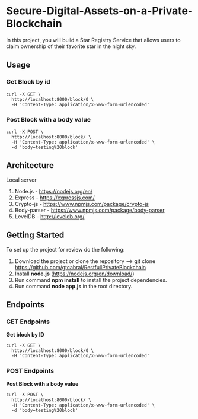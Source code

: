 # Secure-Digital-Assets-on-a-Private-Blockchain
In this project, you will build a Star Registry Service that allows users to claim ownership of their favorite star in the night sky.

## Usage

### Get Block by id
```
curl -X GET \
  http://localhost:8000/block/0 \
  -H 'Content-Type: application/x-www-form-urlencoded'
```
### Post Block with a body value
```
curl -X POST \
  http://localhost:8000/block/ \
  -H 'Content-Type: application/x-www-form-urlencoded' \
  -d 'body=testing%20block'
```
## Architecture
Local server

1. Node.js - https://nodejs.org/en/
2. Express - https://expressjs.com/
3. Crypto-js - https://www.npmjs.com/package/crypto-js
4. Body-parser - https://www.npmjs.com/package/body-parser
5. LevelDB - http://leveldb.org/

## Getting Started

To set up the project for review do the following:
1. Download the project or clone the repository --> git clone https://github.com/gtcabral/RestfullPrivateBlockchain
2. Install __node.js__ (https://nodejs.org/en/download/)
3. Run command __npm install__ to install the project dependencies.
4. Run command __node app.js__ in the root directory.

## Endpoints

### GET Endpoints
__Get block by ID__
```
curl -X GET \
  http://localhost:8000/block/0 \
  -H 'Content-Type: application/x-www-form-urlencoded'
```

### POST Endpoints
__Post Block with a body value__
```
curl -X POST \
  http://localhost:8000/block/ \
  -H 'Content-Type: application/x-www-form-urlencoded' \
  -d 'body=testing%20block'
```

